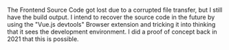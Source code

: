 The Frontend Source Code got lost due to a corrupted file transfer, but I still have the build output. I intend to recover the source code in the future by using the "Vue.js devtools" Browser extension and tricking it into thinking that it sees the development environment. I did a proof of concept back in 2021 that this is possible.